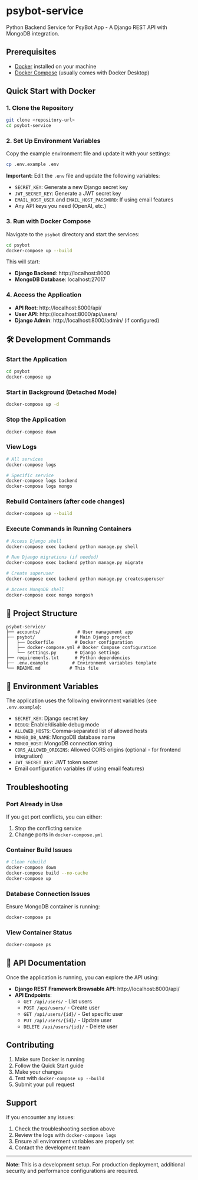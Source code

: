 # psybot-service

Python Backend Service for PsyBot App - A Django REST API with MongoDB integration.

## Prerequisites

- [Docker](https://www.docker.com/get-started) installed on your machine
- [Docker Compose](https://docs.docker.com/compose/install/) (usually comes with Docker Desktop)

## Quick Start with Docker

### 1. Clone the Repository
```bash
git clone <repository-url>
cd psybot-service
```

### 2. Set Up Environment Variables
Copy the example environment file and update it with your settings:
```bash
cp .env.example .env
```

**Important:** Edit the `.env` file and update the following variables:
- `SECRET_KEY`: Generate a new Django secret key
- `JWT_SECRET_KEY`: Generate a JWT secret key
- `EMAIL_HOST_USER` and `EMAIL_HOST_PASSWORD`: If using email features
- Any API keys you need (OpenAI, etc.)

### 3. Run with Docker Compose
Navigate to the `psybot` directory and start the services:
```bash
cd psybot
docker-compose up --build
```

This will start:
- **Django Backend**: http://localhost:8000
- **MongoDB Database**: localhost:27017

### 4. Access the Application
- **API Root**: http://localhost:8000/api/
- **User API**: http://localhost:8000/api/users/
- **Django Admin**: http://localhost:8000/admin/ (if configured)

## 🛠️ Development Commands

### Start the Application
```bash
cd psybot
docker-compose up
```

### Start in Background (Detached Mode)
```bash
docker-compose up -d
```

### Stop the Application
```bash
docker-compose down
```

### View Logs
```bash
# All services
docker-compose logs

# Specific service
docker-compose logs backend
docker-compose logs mongo
```

### Rebuild Containers (after code changes)
```bash
docker-compose up --build
```

### Execute Commands in Running Containers
```bash
# Access Django shell
docker-compose exec backend python manage.py shell

# Run Django migrations (if needed)
docker-compose exec backend python manage.py migrate

# Create superuser
docker-compose exec backend python manage.py createsuperuser

# Access MongoDB shell
docker-compose exec mongo mongosh
```

## 📁 Project Structure

```
psybot-service/
├── accounts/              # User management app
├── psybot/               # Main Django project
│   ├── Dockerfile        # Docker configuration
│   ├── docker-compose.yml # Docker Compose configuration
│   └── settings.py       # Django settings
├── requirements.txt      # Python dependencies
├── .env.example         # Environment variables template
└── README.md           # This file
```

## 🔧 Environment Variables

The application uses the following environment variables (see `.env.example`):

- `SECRET_KEY`: Django secret key
- `DEBUG`: Enable/disable debug mode
- `ALLOWED_HOSTS`: Comma-separated list of allowed hosts
- `MONGO_DB_NAME`: MongoDB database name
- `MONGO_HOST`: MongoDB connection string
- `CORS_ALLOWED_ORIGINS`: Allowed CORS origins (optional - for frontend integration)
- `JWT_SECRET_KEY`: JWT token secret
- Email configuration variables (if using email features)

## Troubleshooting

### Port Already in Use
If you get port conflicts, you can either:
1. Stop the conflicting service
2. Change ports in `docker-compose.yml`

### Container Build Issues
```bash
# Clean rebuild
docker-compose down
docker-compose build --no-cache
docker-compose up
```

### Database Connection Issues
Ensure MongoDB container is running:
```bash
docker-compose ps
```

### View Container Status
```bash
docker-compose ps
```

## 📝 API Documentation

Once the application is running, you can explore the API using:
- **Django REST Framework Browsable API**: http://localhost:8000/api/
- **API Endpoints**:
  - `GET /api/users/` - List users
  - `POST /api/users/` - Create user
  - `GET /api/users/{id}/` - Get specific user
  - `PUT /api/users/{id}/` - Update user
  - `DELETE /api/users/{id}/` - Delete user

## Contributing

1. Make sure Docker is running
2. Follow the Quick Start guide
3. Make your changes
4. Test with `docker-compose up --build`
5. Submit your pull request

## Support

If you encounter any issues:
1. Check the troubleshooting section above
2. Review the logs with `docker-compose logs`
3. Ensure all environment variables are properly set
4. Contact the development team

---

**Note**: This is a development setup. For production deployment, additional security and performance configurations are required.
